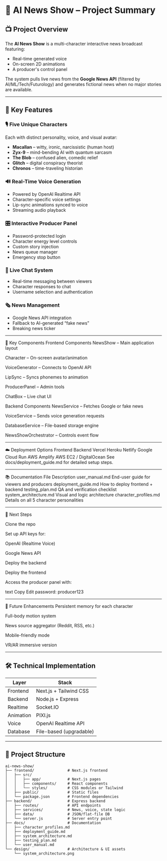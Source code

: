 # 🧠 AI News Show – Project Summary

## 📺 Project Overview

The **AI News Show** is a multi-character interactive news broadcast featuring:

- Real-time generated voice
- On-screen 2D animations
- A producer's control panel

The system pulls live news from the **Google News API** (filtered by AI/ML/Tech/Futurology) and generates fictional news when no major stories are available.

---

## 🚀 Key Features

### 🎙️ Five Unique Characters
Each with distinct personality, voice, and visual avatar:

- **Macallan** – witty, ironic, narcissistic (human host)
- **Zyx-9** – mind-bending AI with quantum sarcasm
- **The Blob** – confused alien, comedic relief
- **Glitch** – digital conspiracy theorist
- **Chronos** – time-traveling historian

### 🔊 Real-Time Voice Generation
- Powered by OpenAI Realtime API
- Character-specific voice settings
- Lip-sync animations synced to voice
- Streaming audio playback

### 🎛️ Interactive Producer Panel
- Password-protected login
- Character energy level controls
- Custom story injection
- News queue manager
- Emergency stop button

### 💬 Live Chat System
- Real-time messaging between viewers
- Character responses to chat
- Username selection and authentication

### 🗞️ News Management
- Google News API integration
- Fallback to AI-generated “fake news”
- Breaking news ticker

---

🧩 Key Components
Frontend Components
NewsShow – Main application layout

Character – On-screen avatar/animation

VoiceGenerator – Connects to OpenAI API

LipSync – Syncs phonemes to animation

ProducerPanel – Admin tools

ChatBox – Live chat UI

Backend Components
NewsService – Fetches Google or fake news

VoiceService – Sends voice generation requests

DatabaseService – File-based storage engine

NewsShowOrchestrator – Controls event flow

---

☁️ Deployment Options
Frontend	Backend
Vercel	Heroku
Netlify	Google Cloud Run
AWS Amplify	AWS EC2 / DigitalOcean
See docs/deployment_guide.md for detailed setup steps.

---

📚 Documentation
File	Description
user_manual.md	End-user guide for viewers and producers
deployment_guide.md	How to deploy frontend + backend
testing_plan.md	QA and verification checklist
system_architecture.md	Visual and logic architecture
character_profiles.md	Details on all 5 character personalities

---

🧭 Next Steps

Clone the repo

Set up API keys for:

OpenAI (Realtime Voice)

Google News API

Deploy the backend

Deploy the frontend

Access the producer panel with:

text
Copy
Edit
password: producer123

---

🌱 Future Enhancements
Persistent memory for each character

Full-body motion system

News source aggregator (Reddit, RSS, etc.)

Mobile-friendly mode

VR/AR immersive version

---


## 🛠️ Technical Implementation

| Layer       | Stack                    |
|-------------|--------------------------|
| Frontend    | Next.js + Tailwind CSS   |
| Backend     | Node.js + Express        |
| Realtime    | Socket.IO                |
| Animation   | PIXI.js                  |
| Voice       | OpenAI Realtime API      |
| Database    | File-based (upgradable)  |

---

## 📂 Project Structure

```plaintext
ai-news-show/
├── frontend/               # Next.js frontend
│   ├── src/
│   │   ├── app/            # Next.js pages
│   │   ├── components/     # React components
│   │   └── styles/         # CSS modules or Tailwind
│   ├── public/             # Static files
│   └── package.json        # Frontend dependencies
├── backend/                # Express backend
│   ├── routes/             # API endpoints
│   ├── services/           # News, voice, state logic
│   ├── data/               # JSON/flat-file DB
│   └── server.js           # Server entry point
├── docs/                   # Documentation
│   ├── character_profiles.md
│   ├── deployment_guide.md
│   ├── system_architecture.md
│   ├── testing_plan.md
│   └── user_manual.md
└── design/                 # Architecture & UI assets
    └── system_architecture.png





